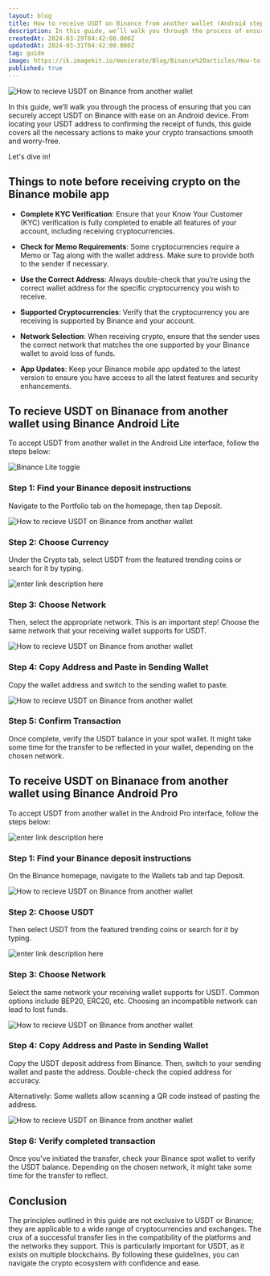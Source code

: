 ```yaml
---
layout: blog
title: How to receive USDT on Binance from another wallet (Android step-by-step Guide)
description: In this guide, we’ll walk you through the process of ensuring that you can securely accept USDT on Binance with ease on an Android device.
createdAt: 2024-03-29T04:42:00.000Z
updatedAt: 2024-03-31T04:42:00.000Z
tag: guide
image: https://ik.imagekit.io/monierate/Blog/Binance%20articles/How-to-receive-USDT-on-Binance-from-another-wallet.png
published: true
---
```

![How to recieve USDT on Binance from another wallet](https://ik.imagekit.io/monierate/Blog/Binance%20articles/How-to-receive-USDT-on-Binance-from-another-wallet.png)

In this guide, we’ll walk you through the process of ensuring that you can securely accept USDT on Binance with ease on an Android device. From locating your USDT address to confirming the receipt of funds, this guide covers all the necessary actions to make your crypto transactions smooth and worry-free.

Let's dive in!  

## Things to note before receiving crypto on the Binance mobile app
- **Complete KYC Verification**: Ensure that your Know Your Customer (KYC) verification is fully completed to enable all features of your account, including receiving cryptocurrencies.

- **Check for Memo Requirements**: Some cryptocurrencies require a Memo or Tag along with the wallet address. Make sure to provide both to the sender if necessary.

- **Use the Correct Address**: Always double-check that you’re using the correct wallet address for the specific cryptocurrency you wish to receive.

- **Supported Cryptocurrencies**: Verify that the cryptocurrency you are receiving is supported by Binance and your account.

- **Network Selection**: When receiving crypto, ensure that the sender uses the correct network that matches the one supported by your Binance wallet to avoid loss of funds.

- **App Updates**: Keep your Binance mobile app updated to the latest version to ensure you have access to all the latest features and security enhancements.
  

## To recieve USDT on Binanace from another wallet using Binance Android Lite
To accept USDT from another wallet in the Android Lite interface, follow the steps below:

![Binance Lite toggle](https://ik.imagekit.io/monierate/Blog/Binance%20articles/binance-lite-toggle.jpg)

### Step 1: Find your Binance deposit instructions
Navigate to the Portfolio tab on the homepage, then tap Deposit.

![How to recieve USDT on Binance from another wallet](https://ik.imagekit.io/monierate/Blog/Binance%20articles/Binance-lite-USDT-recieve-home.png)


### Step 2: Choose Currency

Under the Crypto tab, select USDT from the featured trending coins or search for it by typing.

![enter link description here](https://ik.imagekit.io/monierate/Blog/Binance%20articles/Binance-Pro-USDT-recieve-coin.png)
  

### Step 3: Choose Network
Then, select the appropriate network. This is an important step! Choose the same network that your receiving wallet supports for USDT.

![How to recieve USDT on Binance from another wallet](https://ik.imagekit.io/monierate/Blog/Binance%20articles/Binance-Pro-USDT-recieve-network.png)


### Step 4: Copy Address and Paste in Sending Wallet
Copy the wallet address and switch to the sending wallet to paste.

![How to recieve USDT on Binance from another wallet](https://ik.imagekit.io/monierate/Blog/Binance%20articles/Binance-Pro-USDT-recieve-address.png)


### Step 5: Confirm Transaction
Once complete, verify the USDT balance in your spot wallet. It might take some time for the transfer to be reflected in your wallet, depending on the chosen network.
  

## To receive USDT on Binanace from another wallet using Binance Android Pro
To accept USDT from another wallet in the Android Pro interface, follow the steps below:

![enter link description here](https://ik.imagekit.io/monierate/Blog/Binance%20articles/binance-pro-toggle.jpg)

### Step 1: Find your Binance deposit instructions 
On the Binance homepage, navigate to the Wallets tab and tap Deposit.

![How to recieve USDT on Binance from another wallet](https://ik.imagekit.io/monierate/Blog/Binance%20articles/Binance-pro-USDT-recieve-home.png)

  

### Step 2: Choose USDT
Then select USDT from the featured trending coins or search for it by typing.

![enter link description here](https://ik.imagekit.io/monierate/Blog/Binance%20articles/Binance-Pro-USDT-recieve-choose-currency.png)

  

### Step 3: Choose Network
Select the same network your receiving wallet supports for USDT. Common options include BEP20, ERC20, etc. Choosing an incompatible network can lead to lost funds.

![How to recieve USDT on Binance from another wallet](https://ik.imagekit.io/monierate/Blog/Binance%20articles/Binance-Pro-USDT-recieve-network.png)

 

### Step 4: Copy Address and Paste in Sending Wallet
Copy the USDT deposit address from Binance. Then, switch to your sending wallet and paste the address. Double-check the copied address for accuracy.

Alternatively: Some wallets allow scanning a QR code instead of pasting the address.

![How to recieve USDT on Binance from another wallet](https://ik.imagekit.io/monierate/Blog/Binance%20articles/Binance-Pro-USDT-recieve-address.png)

  

### Step 6: Verify completed transaction
Once you've initiated the transfer, check your Binance spot wallet to verify the USDT balance. Depending on the chosen network, it might take some time for the transfer to reflect.

## Conclusion
The principles outlined in this guide are not exclusive to USDT or Binance; they are applicable to a wide range of cryptocurrencies and exchanges. The crux of a successful transfer lies in the compatibility of the platforms and the networks they support. This is particularly important for USDT, as it exists on multiple blockchains. By following these guidelines, you can navigate the crypto ecosystem with confidence and ease.
